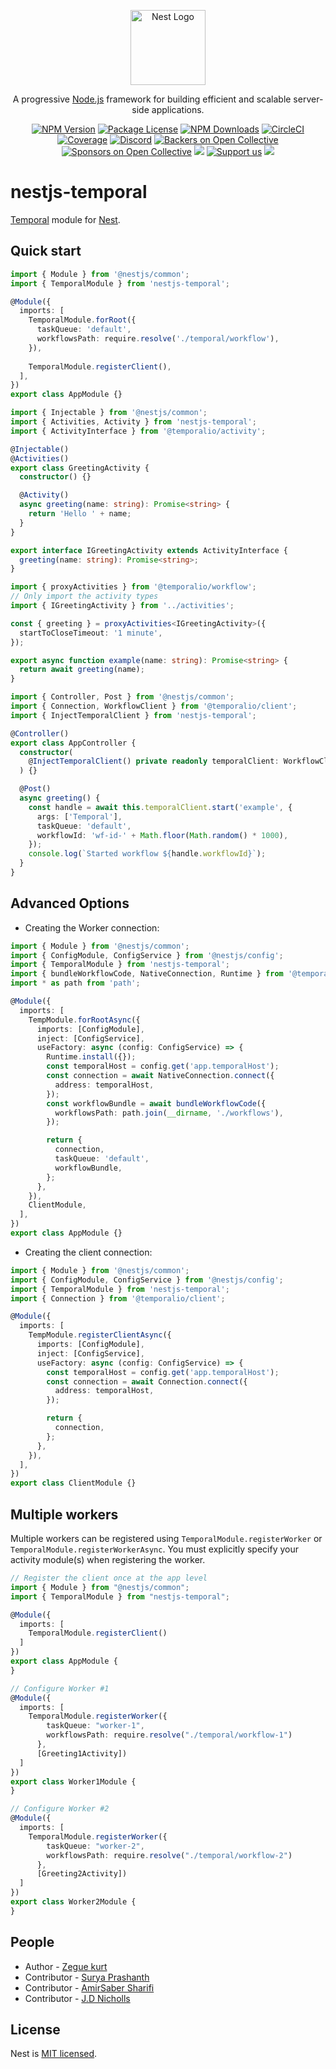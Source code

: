 <p align="center">
  <a href="http://nestjs.com/" target="blank"><img src="https://nestjs.com/img/logo-small.svg" width="120" alt="Nest Logo" /></a>
</p>

[circleci-image]: https://img.shields.io/circleci/build/github/nestjs/nest/master?token=abc123def456
[circleci-url]: https://circleci.com/gh/nestjs/nest

  <p align="center">A progressive <a href="http://nodejs.org" target="_blank">Node.js</a> framework for building efficient and scalable server-side applications.</p>
    <p align="center">
<a href="https://www.npmjs.com/~nestjscore" target="_blank"><img src="https://img.shields.io/npm/v/@nestjs/core.svg" alt="NPM Version" /></a>
<a href="https://www.npmjs.com/~nestjscore" target="_blank"><img src="https://img.shields.io/npm/l/@nestjs/core.svg" alt="Package License" /></a>
<a href="https://www.npmjs.com/~nestjscore" target="_blank"><img src="https://img.shields.io/npm/dm/@nestjs/core.svg" alt="NPM Downloads" /></a>
<a href="https://circleci.com/gh/nestjs/nest" target="_blank"><img src="https://img.shields.io/circleci/build/github/nestjs/nest/master" alt="CircleCI" /></a>
<a href="https://coveralls.io/github/nestjs/nest?branch=master" target="_blank"><img src="https://coveralls.io/repos/github/nestjs/nest/badge.svg?branch=master#9" alt="Coverage" /></a>
<a href="https://discord.gg/G7Qnnhy" target="_blank"><img src="https://img.shields.io/badge/discord-online-brightgreen.svg" alt="Discord"/></a>
<a href="https://opencollective.com/nest#backer" target="_blank"><img src="https://opencollective.com/nest/backers/badge.svg" alt="Backers on Open Collective" /></a>
<a href="https://opencollective.com/nest#sponsor" target="_blank"><img src="https://opencollective.com/nest/sponsors/badge.svg" alt="Sponsors on Open Collective" /></a>
  <a href="https://paypal.me/kamilmysliwiec" target="_blank"><img src="https://img.shields.io/badge/Donate-PayPal-ff3f59.svg"/></a>
    <a href="https://opencollective.com/nest#sponsor"  target="_blank"><img src="https://img.shields.io/badge/Support%20us-Open%20Collective-41B883.svg" alt="Support us"></a>
  <a href="https://twitter.com/nestframework" target="_blank"><img src="https://img.shields.io/twitter/follow/nestframework.svg?style=social&label=Follow"></a>
</p>

# nestjs-temporal

[Temporal](https://github.com/temporalio/sdk-typescript) module for [Nest](https://github.com/nestjs/nest).

## Quick start

```ts
import { Module } from '@nestjs/common';
import { TemporalModule } from 'nestjs-temporal';

@Module({
  imports: [
    TemporalModule.forRoot({
      taskQueue: 'default',
      workflowsPath: require.resolve('./temporal/workflow'),
    }),
    
    TemporalModule.registerClient(),
  ],
})
export class AppModule {}
```

```ts
import { Injectable } from '@nestjs/common';
import { Activities, Activity } from 'nestjs-temporal';
import { ActivityInterface } from '@temporalio/activity';

@Injectable()
@Activities()
export class GreetingActivity {
  constructor() {}

  @Activity()
  async greeting(name: string): Promise<string> {
    return 'Hello ' + name;
  }
}

export interface IGreetingActivity extends ActivityInterface {
  greeting(name: string): Promise<string>;
}
```

```ts
import { proxyActivities } from '@temporalio/workflow';
// Only import the activity types
import { IGreetingActivity } from '../activities';

const { greeting } = proxyActivities<IGreetingActivity>({
  startToCloseTimeout: '1 minute',
});

export async function example(name: string): Promise<string> {
  return await greeting(name);
}
```

```ts
import { Controller, Post } from '@nestjs/common';
import { Connection, WorkflowClient } from '@temporalio/client';
import { InjectTemporalClient } from 'nestjs-temporal';

@Controller()
export class AppController {
  constructor(
    @InjectTemporalClient() private readonly temporalClient: WorkflowClient,
  ) {}

  @Post()
  async greeting() {
    const handle = await this.temporalClient.start('example', {
      args: ['Temporal'],
      taskQueue: 'default',
      workflowId: 'wf-id-' + Math.floor(Math.random() * 1000),
    });
    console.log(`Started workflow ${handle.workflowId}`);
  }
}
```

## Advanced Options

- Creating the Worker connection:
```ts
import { Module } from '@nestjs/common';
import { ConfigModule, ConfigService } from '@nestjs/config';
import { TemporalModule } from 'nestjs-temporal';
import { bundleWorkflowCode, NativeConnection, Runtime } from '@temporalio/worker';
import * as path from 'path';

@Module({
  imports: [
    TempModule.forRootAsync({
      imports: [ConfigModule],
      inject: [ConfigService],
      useFactory: async (config: ConfigService) => {
        Runtime.install({});
        const temporalHost = config.get('app.temporalHost');
        const connection = await NativeConnection.connect({
          address: temporalHost,
        });
        const workflowBundle = await bundleWorkflowCode({
          workflowsPath: path.join(__dirname, './workflows'),
        });

        return {
          connection,
          taskQueue: 'default',
          workflowBundle,
        };
      },
    }),
    ClientModule,
  ],
})
export class AppModule {}
```

- Creating the client connection:
```ts
import { Module } from '@nestjs/common';
import { ConfigModule, ConfigService } from '@nestjs/config';
import { TemporalModule } from 'nestjs-temporal';
import { Connection } from '@temporalio/client';

@Module({
  imports: [
    TempModule.registerClientAsync({
      imports: [ConfigModule],
      inject: [ConfigService],
      useFactory: async (config: ConfigService) => {
        const temporalHost = config.get('app.temporalHost');
        const connection = await Connection.connect({
          address: temporalHost,
        });

        return {
          connection,
        };
      },
    }),
  ],
})
export class ClientModule {}
```
## Multiple workers

Multiple workers can be registered using `TemporalModule.registerWorker` or `TemporalModule.registerWorkerAsync`.
You must explicitly specify your activity module(s) when registering the worker.

```ts
// Register the client once at the app level
import { Module } from "@nestjs/common";
import { TemporalModule } from "nestjs-temporal";

@Module({
  imports: [
    TemporalModule.registerClient()
  ]
})
export class AppModule {
}

// Configure Worker #1
@Module({
  imports: [
    TemporalModule.registerWorker({
        taskQueue: "worker-1",
        workflowsPath: require.resolve("./temporal/workflow-1")
      },
      [Greeting1Activity])
  ]
})
export class Worker1Module {
}

// Configure Worker #2
@Module({
  imports: [
    TemporalModule.registerWorker({
        taskQueue: "worker-2",
        workflowsPath: require.resolve("./temporal/workflow-2")
      },
      [Greeting2Activity])
  ]
})
export class Worker2Module {
}
``` 

## People

- Author - [Zegue kurt](https://github.com/KurtzL)
- Contributor - [Surya Prashanth](https://github.com/Prashant-Surya)
- Contributor - [AmirSaber Sharifi](https://github.com/amirsaber)
- Contributor - [J.D Nicholls](https://github.com/jdnichollsc)

## License

Nest is [MIT licensed](https://github.com/KurtzL/nestjs-temporal/blob/main/LICENCE).
